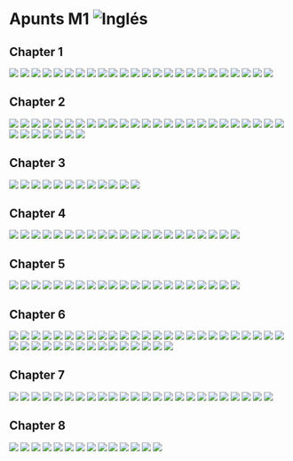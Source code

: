 # Apunts M1  ![Inglés](http://www.kreativekorp.com/lib/flags/gb.png)
## Chapter 1
![](imatges/apuntsM1_1.png)
![](imatges/apuntsM1_2.png)
![](imatges/apuntsM1_3.png)
![](imatges/apuntsM1_4.png)
![](imatges/apuntsM1_5.png)
![](imatges/apuntsM1_6.png)
![](imatges/apuntsM1_7.png)
![](imatges/apuntsM1_8.png)
![](imatges/apuntsM1_9.png)
![](imatges/apuntsM1_10.png)
![](imatges/apuntsM1_11.png)
![](imatges/apuntsM1_12.png)
![](imatges/apuntsM1_13.png)
![](imatges/apuntsM1_14.png)
![](imatges/apuntsM1_15.png)
![](imatges/apuntsM1_16.png)
![](imatges/apuntsM1_17.png)
![](imatges/apuntsM1_18.png)
![](imatges/apuntsM1_19.png)
![](imatges/apuntsM1_20.png)
![](imatges/apuntsM1_21.png)
![](imatges/apuntsM1_22.png)
![](imatges/apuntsM1_23.png)
![](imatges/apuntsM1_24.png)
## Chapter 2
![](imatges/apuntsM1_25.png)
![](imatges/apuntsM1_26.png)
![](imatges/apuntsM1_27.png)
![](imatges/apuntsM1_28.png)
![](imatges/apuntsM1_29.png)
![](imatges/apuntsM1_30.png)
![](imatges/apuntsM1_31.png)
![](imatges/apuntsM1_32.png)
![](imatges/apuntsM1_33.png)
![](imatges/apuntsM1_34.png)
![](imatges/apuntsM1_35.png)
![](imatges/apuntsM1_36.png)
![](imatges/apuntsM1_37.png)
![](imatges/apuntsM1_38.png)
![](imatges/apuntsM1_39.png)
![](imatges/apuntsM1_40.png)
![](imatges/apuntsM1_41.png)
![](imatges/apuntsM1_42.png)
![](imatges/apuntsM1_43.png)
![](imatges/apuntsM1_44.png)
![](imatges/apuntsM1_45.png)
![](imatges/apuntsM1_46.png)
![](imatges/apuntsM1_47.png)
![](imatges/apuntsM1_48.png)
![](imatges/apuntsM1_49.png)
![](imatges/apuntsM1_50.png)
![](imatges/apuntsM1_51.png)
![](imatges/apuntsM1_52.png)
![](imatges/apuntsM1_53.png)
![](imatges/apuntsM1_54.png)
![](imatges/apuntsM1_55.png)
![](imatges/apuntsM1_56.png)
## Chapter 3
![](imatges/apuntsM1_57.png)
![](imatges/apuntsM1_58.png)
![](imatges/apuntsM1_59.png)
![](imatges/apuntsM1_60.png)
![](imatges/apuntsM1_61.png)
![](imatges/apuntsM1_62.png)
![](imatges/apuntsM1_63.png)
![](imatges/apuntsM1_64.png)
![](imatges/apuntsM1_65.png)
![](imatges/apuntsM1_67.png)
![](imatges/apuntsM1_68.png)
![](imatges/apuntsM1_69.png)
## Chapter 4
![](imatges/apuntsM1_70.png)
![](imatges/apuntsM1_71.png)
![](imatges/apuntsM1_72.png)
![](imatges/apuntsM1_73.png)
![](imatges/apuntsM1_74.png)
![](imatges/apuntsM1_75.png)
![](imatges/apuntsM1_76.png)
![](imatges/apuntsM1_77.png)
![](imatges/apuntsM1_78.png)
![](imatges/apuntsM1_79.png)
![](imatges/apuntsM1_80.png)
![](imatges/apuntsM1_81.png)
![](imatges/apuntsM1_82.png)
![](imatges/apuntsM1_83.png)
![](imatges/apuntsM1_84.png)
![](imatges/apuntsM1_85.png)
![](imatges/apuntsM1_86.png)
![](imatges/apuntsM1_87.png)
![](imatges/apuntsM1_88.png)
![](imatges/apuntsM1_89.png)
![](imatges/apuntsM1_90.png)
## Chapter 5
![](imatges/apuntsM1_91.png)
![](imatges/apuntsM1_92.png)
![](imatges/apuntsM1_93.png)
![](imatges/apuntsM1_94.png)
![](imatges/apuntsM1_95.png)
![](imatges/apuntsM1_96.png)
![](imatges/apuntsM1_97.png)
![](imatges/apuntsM1_98.png)
![](imatges/apuntsM1_99.png)
![](imatges/apuntsM1_100.png)
![](imatges/apuntsM1_101.png)
![](imatges/apuntsM1_102.png)
![](imatges/apuntsM1_103.png)
![](imatges/apuntsM1_104.png)
![](imatges/apuntsM1_105.png)
![](imatges/apuntsM1_106.png)
![](imatges/apuntsM1_107.png)
![](imatges/apuntsM1_108.png)
![](imatges/apuntsM1_109.png)
![](imatges/apuntsM1_110.png)
![](imatges/apuntsM1_111.png)
## Chapter 6
![](imatges/apuntsM1_112.png)
![](imatges/apuntsM1_113.png)
![](imatges/apuntsM1_114.png)
![](imatges/apuntsM1_115.png)
![](imatges/apuntsM1_116.png)
![](imatges/apuntsM1_117.png)
![](imatges/apuntsM1_118.png)
![](imatges/apuntsM1_119.png)
![](imatges/apuntsM1_120.png)
![](imatges/apuntsM1_121.png)
![](imatges/apuntsM1_122.png)
![](imatges/apuntsM1_123.png)
![](imatges/apuntsM1_124.png)
![](imatges/apuntsM1_125.png)
![](imatges/apuntsM1_126.png)
![](imatges/apuntsM1_127.png)
![](imatges/apuntsM1_128.png)
![](imatges/apuntsM1_129.png)
![](imatges/apuntsM1_130.png)
![](imatges/apuntsM1_131.png)
![](imatges/apuntsM1_132.png)
![](imatges/apuntsM1_133.png)
![](imatges/apuntsM1_134.png)
![](imatges/apuntsM1_135.png)
![](imatges/apuntsM1_136.png)
![](imatges/apuntsM1_137.png)
![](imatges/apuntsM1_138.png)
![](imatges/apuntsM1_139.png)
![](imatges/apuntsM1_140.png)
![](imatges/apuntsM1_141.png)
![](imatges/apuntsM1_142.png)
![](imatges/apuntsM1_143.png)
![](imatges/apuntsM1_144.png)
![](imatges/apuntsM1_145.png)
![](imatges/apuntsM1_146.png)
![](imatges/apuntsM1_147.png)
![](imatges/apuntsM1_148.png)
![](imatges/apuntsM1_149.png)
![](imatges/apuntsM1_150.png)
![](imatges/apuntsM1_151.png)
## Chapter 7
![](imatges/apuntsM1_152.png)
![](imatges/apuntsM1_153.png)
![](imatges/apuntsM1_154.png)
![](imatges/apuntsM1_155.png)
![](imatges/apuntsM1_156.png)
![](imatges/apuntsM1_157.png)
![](imatges/apuntsM1_158.png)
![](imatges/apuntsM1_159.png)
![](imatges/apuntsM1_160.png)
![](imatges/apuntsM1_161.png)
![](imatges/apuntsM1_162.png)
![](imatges/apuntsM1_163.png)
![](imatges/apuntsM1_164.png)
![](imatges/apuntsM1_165.png)
![](imatges/apuntsM1_166.png)
![](imatges/apuntsM1_167.png)
![](imatges/apuntsM1_168.png)
![](imatges/apuntsM1_169.png)
![](imatges/apuntsM1_170.png)
![](imatges/apuntsM1_171.png)
![](imatges/apuntsM1_172.png)
![](imatges/apuntsM1_173.png)
![](imatges/apuntsM1_174.png)
![](imatges/apuntsM1_175.png)
## Chapter 8
![](imatges/apuntsM1_176.png)
![](imatges/apuntsM1_177.png)
![](imatges/apuntsM1_178.png)
![](imatges/apuntsM1_179.png)
![](imatges/apuntsM1_180.png)
![](imatges/apuntsM1_181.png)
![](imatges/apuntsM1_182.png)
![](imatges/apuntsM1_183.png)
![](imatges/apuntsM1_184.png)
![](imatges/apuntsM1_185.png)
![](imatges/apuntsM1_186.png)
![](imatges/apuntsM1_187.png)
![](imatges/apuntsM1_188.png)
![](imatges/apuntsM1_189.png)
